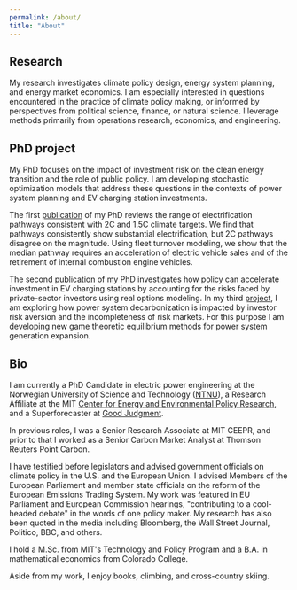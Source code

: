 ```yaml
---
permalink: /about/
title: "About"
---
```


## Research

My research investigates climate policy design, energy system planning, and energy market economics. I am especially interested in questions encountered in the practice of climate policy making, or informed by perspectives from political science, finance, or natural science. I leverage methods primarily from operations research, economics, and engineering. 

## PhD project

My PhD focuses on the impact of investment risk on the clean energy transition and the role of public policy. I am developing stochastic optimization models that address these questions in the contexts of power system planning and EV charging station investments. 

The first [publication](https://onlinelibrary.wiley.com/doi/10.1002/9783527831425.ch8) of my PhD reviews the range of electrification pathways consistent with 2C and 1.5C climate targets. We find that pathways consistently show substantial electrification, but 2C pathways disagree on the magnitude. Using fleet turnover modeling, we show that the median pathway requires an acceleration of electric vehicle sales and of the retirement of internal combustion engine vehicles. 

The second [publication](https://www.sciencedirect.com/science/article/pii/S0301421523002884) of my PhD investigates how policy can accelerate investment in EV charging stations by accounting for the risks faced by private-sector investors using real options modeling. In my third [project](https://www.aiee.it/iaee_2023/wp-content/uploads/2023/06/130Dimanchev_abstract.pdf), I am exploring how power system decarbonization is impacted by investor risk aversion and the incompleteness of risk markets. For this purpose I am developing new game theoretic equilibrium methods for power system generation expansion.

## Bio

I am currently a PhD Candidate in electric power engineering at the Norwegian University of Science and Technology ([NTNU](https://www.ntnu.edu/employees/emil.dimanchev)), a Research Affiliate at the MIT [Center for Energy and Environmental Policy Research](https://ceepr.mit.edu/people/dimanchev-emil/), and a Superforecaster at [Good Judgment](https://goodjudgment.com). 

In previous roles, I was a Senior Research Associate at MIT CEEPR, and prior to that I worked as a Senior Carbon Market Analyst at Thomson Reuters Point Carbon.

I have testified before legislators and advised government officials on climate policy in the U.S. and the European Union. I advised Members of the European Parliament and member state officials on the reform of the European Emissions Trading System. My work was featured in EU Parliament and European Commission hearings, "contributing to a cool-headed debate" in the words of one policy maker. My research has also been quoted in the media including Bloomberg, the Wall Street Journal, Politico, BBC, and others.

I hold a M.Sc. from MIT's Technology and Policy Program and a B.A. in mathematical economics from Colorado College.

Aside from my work, I enjoy books, climbing, and cross-country skiing.
